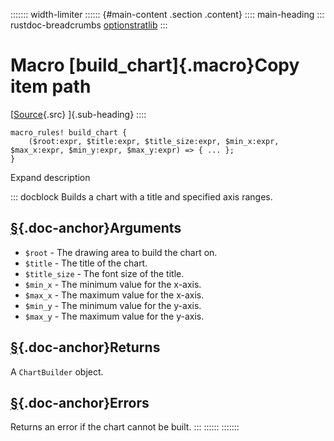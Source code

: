 ::::::: width-limiter
:::::: {#main-content .section .content}
:::: main-heading
::: rustdoc-breadcrumbs
[optionstratlib](index.html)
:::

# Macro [build_chart]{.macro}Copy item path

[[Source](../src/optionstratlib/visualization/utils.rs.html#103-114){.src}
]{.sub-heading}
::::

``` {.rust .item-decl}
macro_rules! build_chart {
    ($root:expr, $title:expr, $title_size:expr, $min_x:expr, $max_x:expr, $min_y:expr, $max_y:expr) => { ... };
}
```

Expand description

::: docblock
Builds a chart with a title and specified axis ranges.

## [§](#arguments){.doc-anchor}Arguments

- `$root` - The drawing area to build the chart on.
- `$title` - The title of the chart.
- `$title_size` - The font size of the title.
- `$min_x` - The minimum value for the x-axis.
- `$max_x` - The maximum value for the x-axis.
- `$min_y` - The minimum value for the y-axis.
- `$max_y` - The maximum value for the y-axis.

## [§](#returns){.doc-anchor}Returns

A `ChartBuilder` object.

## [§](#errors){.doc-anchor}Errors

Returns an error if the chart cannot be built.
:::
::::::
:::::::
